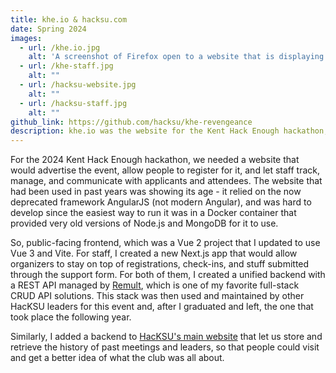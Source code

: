 ```yaml
---
title: khe.io & hacksu.com
date: Spring 2024
images:
  - url: /khe.io.jpg
    alt: 'A screenshot of Firefox open to a website that is displaying a black-and-white photo of a solar eclipse. The text superimposed over the center of the eclipse reads: "KHE; Take 24 hours out of your schedule on April 20th-21st, 2024 to make something amazing." There is a button below the text that says "Register Now."'
  - url: /khe-staff.jpg
    alt: ""
  - url: /hacksu-website.jpg
    alt: ""
  - url: /hacksu-staff.jpg
    alt: ""
github_link: https://github.com/hacksu/khe-revengeance
description: khe.io was the website for the Kent Hack Enough hackathon; I worked on it for the 2024 edition of the event.
---
```


For the 2024 Kent Hack Enough hackathon, we needed a website that would advertise the event, allow people to register for it, and let staff track, manage, and communicate with applicants and attendees. The website that had been used in past years was showing its age - it relied on the now deprecated framework AngularJS (not modern Angular), and was hard to develop since the easiest way to run it was in a Docker container that provided very old versions of Node.js and MongoDB for it to use.

So, public-facing frontend, which was a Vue 2 project that I updated to use Vue 3 and Vite. For staff, I created a new Next.js app that would allow organizers to stay on top of registrations, check-ins, and stuff submitted through the support form. For both of them, I created a unified backend with a REST API managed by [Remult](https://remult.dev/), which is one of my favorite full-stack CRUD API solutions. This stack was then used and maintained by other HacKSU leaders for this event and, after I graduated and left, the one that took place the following year.

Similarly, I added a backend to [HacKSU's main website](https://hacksu.com/) that let us store and retrieve the history of past meetings and leaders, so that people could visit and get a better idea of what the club was all about.
